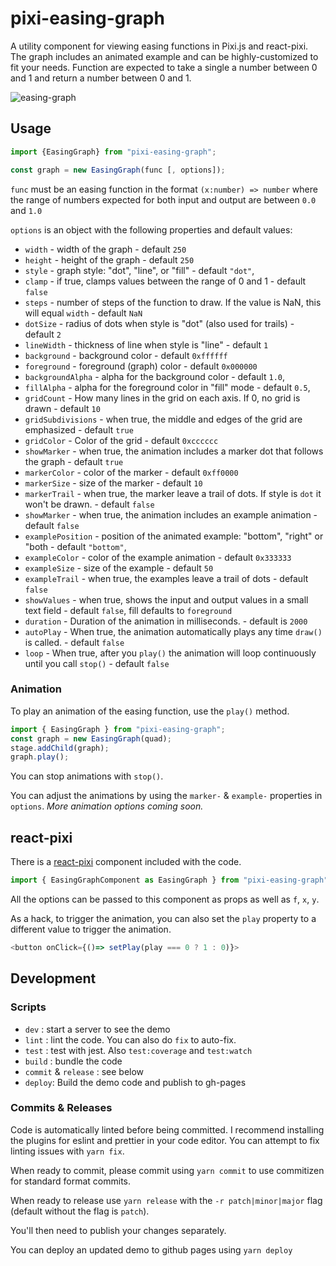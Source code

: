 # pixi-easing-graph

A utility component for viewing easing functions in Pixi.js and react-pixi. The graph includes an animated example and can be highly-customized to fit your needs. Function are expected to take a single a number between 0 and 1 and return a number between 0 and 1.

![easing-graph](https://user-images.githubusercontent.com/141928/205437278-2502105e-e92d-4eab-a110-613ac6a5ab9c.png)

## Usage

```js
import {EasingGraph} from "pixi-easing-graph";

const graph = new EasingGraph(func [, options]);
```

`func` must be an easing function in the format `(x:number) => number` where the range of numbers expected for both input and output are between `0.0` and `1.0`

`options` is an object with the following properties and default values:

- `width` - width of the graph - default `250`
- `height` - height of the graph - default `250`
- `style` - graph style: "dot", "line", or "fill" - default `"dot"`,
- `clamp` - if true, clamps values between the range of 0 and 1 - default `false`
- `steps` - number of steps of the function to draw. If the value is NaN, this will equal `width` - default `NaN`
- `dotSize` - radius of dots when style is "dot" (also used for trails) - default `2`
- `lineWidth` - thickness of line when style is "line" - default `1`
- `background` - background color - default `0xffffff`
- `foreground` - foreground (graph) color - default `0x000000`
- `backgroundAlpha` - alpha for the background color - default `1.0`,
- `fillAlpha` - alpha for the foreground color in "fill" mode - default `0.5`,
- `gridCount` - How many lines in the grid on each axis. If 0, no grid is drawn - default `10`
- `gridSubdivisions` - when true, the middle and edges of the grid are emphasized - default `true`
- `gridColor` - Color of the grid - default `0xcccccc`
- `showMarker` - when true, the animation includes a marker dot that follows the graph - default `true`
- `markerColor` - color of the marker - default `0xff0000`
- `markerSize` - size of the marker - default `10`
- `markerTrail` - when true, the marker leave a trail of dots. If style is `dot` it won't be drawn. - default `false`
- `showMarker` - when true, the animation includes an example animation - default `false`
- `examplePosition` - position of the animated example: "bottom", "right" or "both - default `"bottom"`,
- `exampleColor` - color of the example animation - default `0x333333`
- `exampleSize` - size of the example - default `50`
- `exampleTrail` - when true, the examples leave a trail of dots - default `false`
- `showValues` - when true, shows the input and output values in a small text field - default `false`, fill defaults to `foreground`
- `duration` - Duration of the animation in milliseconds. - default is `2000`
- `autoPlay` - When true, the animation automatically plays any time `draw()` is called. - default `false`
- `loop` - When true, after you `play()` the animation will loop continuously until you call `stop()` - default `false`

### Animation

To play an animation of the easing function, use the `play()` method.

```js
import { EasingGraph } from "pixi-easing-graph";
const graph = new EasingGraph(quad);
stage.addChild(graph);
graph.play();
```

You can stop animations with `stop()`.

You can adjust the animations by using the `marker-` & `example-` properties in `options`. _More animation options coming soon._

## react-pixi

There is a [react-pixi](https://github.com/inlet/react-pixi) component included with the code.

```js
import { EasingGraphComponent as EasingGraph } from "pixi-easing-graph";
```

All the options can be passed to this component as props as well as `f`, `x`, `y`.

As a hack, to trigger the animation, you can also set the `play` property to a different value to trigger the animation.

```js
<button onClick={()=> setPlay(play === 0 ? 1 : 0)}>
```

## Development

### Scripts

- `dev` : start a server to see the demo
- `lint` : lint the code. You can also do `fix` to auto-fix.
- `test` : test with jest. Also `test:coverage` and `test:watch`
- `build` : bundle the code
- `commit` & `release` : see below
- `deploy`: Build the demo code and publish to gh-pages

### Commits & Releases

Code is automatically linted before being committed. I recommend installing the plugins for eslint and prettier in your code editor. You can attempt to fix linting issues with `yarn fix`.

When ready to commit, please commit using `yarn commit` to use commitizen for standard format commits.

When ready to release use `yarn release` with the `-r patch|minor|major` flag (default without the flag is `patch`).

You'll then need to publish your changes separately.

You can deploy an updated demo to github pages using `yarn deploy`
